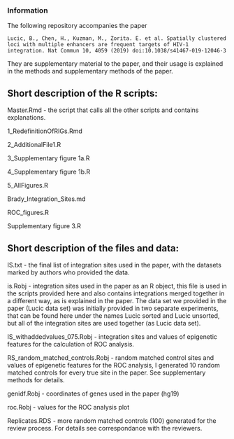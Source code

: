 ### Information  
The following repository accompanies the paper 
```
Lucic, B., Chen, H., Kuzman, M., Zorita. E. et al. Spatially clustered loci with multiple enhancers are frequent targets of HIV-1 integration. Nat Commun 10, 4059 (2019) doi:10.1038/s41467-019-12046-3  
```

They are supplementary material to the paper, and their usage is explained in the methods and supplementary methods of the paper.  

## Short description of the R scripts:  

Master.Rmd - the script that calls all the other scripts and contains explanations.  	 

1_RedefinitionOfRIGs.Rmd	 

2_AdditionalFile1.R	  

3_Supplementary figure 1a.R	  

4_Supplementary figure 1b.R	  

5_AllFigures.R	  

Brady_Integration_Sites.md	   

ROC_figures.R	  

Supplementary figure 3.R	  

## Short description of the files and data:  

IS.txt - the final list of integration sites used in the paper, with the datasets marked by authors who provided the data.	 

is.Robj	- integration sites used in the paper as an R object, this file is used in the scripts provided here and also contains integrations merged together in a different way, as is explained in the paper. The data set we provided in the paper (Lucic data set) was initially provided in two separate experiments, that can be found here under the names Lucic sorted and Lucic unsorted, but all of the integration sites are used together (as Lucic data set).  

IS_withaddedvalues_075.Robj	- integration sites and values of epigenetic features for the calculation of ROC analysis.   

RS_random_matched_controls.Robj	- random matched control sites and values of epigenetic features for the ROC analysis, I generated 10 random matched controls for every true site in the paper. See supplementary methods for details.     

genidf.Robj	- coordinates of genes used in the paper (hg19)   

roc.Robj - values for the ROC analysis plot    

Replicates.RDS - more random matched controls (100) generated for the review process. For details see correspondance with the reviewers.  	 

